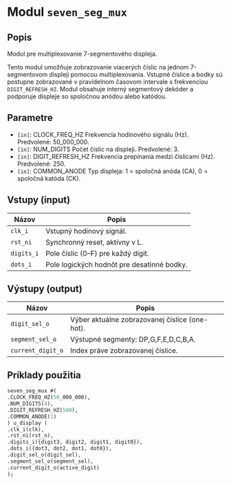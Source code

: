 # Modul `seven_seg_mux`

## Popis

Modul pre multiplexovanie 7-segmentového displeja.

Tento modul umožňuje zobrazovanie viacerých číslic na jednom 7-segmentovom displeji pomocou multiplexovania.
Vstupné číslice a bodky sú postupne zobrazované v pravidelnom časovom intervale s frekvenciou `DIGIT_REFRESH_HZ`.
Modul obsahuje interný segmentový dekóder a podporuje displeje so spoločnou anódou alebo katódou.

## Parametre

- `[in]`: CLOCK_FREQ_HZ      Frekvencia hodinového signálu (Hz). Predvolené: 50_000_000.
- `[in]`: NUM_DIGITS         Počet číslic na displeji. Predvolené: 3.
- `[in]`: DIGIT_REFRESH_HZ   Frekvencia prepínania medzi číslicami (Hz). Predvolené: 250.
- `[in]`: COMMON_ANODE       Typ displeja: 1 = spoločná anóda (CA), 0 = spoločná katóda (CK).

## Vstupy (input)

| Názov | Popis |
|-------|--------|
| `clk_i` | Vstupný hodinový signál. |
| `rst_ni` | Synchronný reset, aktívny v L. |
| `digits_i` | Pole číslic (0–F) pre každý digit. |
| `dots_i` | Pole logických hodnôt pre desatinné bodky. |

## Výstupy (output)

| Názov | Popis |
|-------|--------|
| `digit_sel_o` | Výber aktuálne zobrazovanej číslice (one-hot). |
| `segment_sel_o` | Výstupné segmenty: DP,G,F,E,D,C,B,A. |
| `current_digit_o` | Index práve zobrazovanej číslice. |

## Príklady použitia

```systemverilog
seven_seg_mux #(
.CLOCK_FREQ_HZ(50_000_000),
.NUM_DIGITS(4),
.DIGIT_REFRESH_HZ(500),
.COMMON_ANODE(1)
) u_display (
.clk_i(clk),
.rst_ni(rst_n),
.digits_i({digit3, digit2, digit1, digit0}),
.dots_i({dot3, dot2, dot1, dot0}),
.digit_sel_o(digit_sel),
.segment_sel_o(segment_sel),
.current_digit_o(active_digit)
);
```

